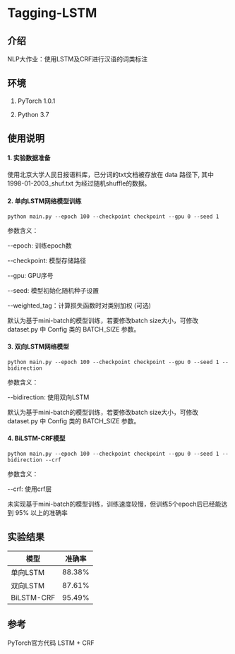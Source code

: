 # Tagging-LSTM

## 介绍
NLP大作业：使用LSTM及CRF进行汉语的词类标注

## 环境

1.  PyTorch 1.0.1

2.  Python 3.7


## 使用说明

#### 1.  实验数据准备

使用北京大学人民日报语料库，已分词的txt文档被存放在 data 路径下, 其中 1998-01-2003_shuf.txt 为经过随机shuffle的数据。

#### 2.  单向LSTM网络模型训练

```python main.py --epoch 100 --checkpoint checkpoint --gpu 0 --seed 1```

参数含义：

--epoch: 训练epoch数

--checkpoint: 模型存储路径

--gpu: GPU序号

--seed: 模型初始化随机种子设置

--weighted_tag：计算损失函数时对类别加权 (可选)

默认为基于mini-batch的模型训练，若要修改batch size大小，可修改 dataset.py 中 Config 类的 BATCH_SIZE 参数。

#### 3.  双向LSTM网络模型

```python main.py --epoch 100 --checkpoint checkpoint --gpu 0 --seed 1 --bidirection```

参数含义：

--bidirection: 使用双向LSTM

默认为基于mini-batch的模型训练，若要修改batch size大小，可修改 dataset.py 中 Config 类的 BATCH_SIZE 参数。

#### 4.  BiLSTM-CRF模型

```python main.py --epoch 100 --checkpoint checkpoint --gpu 0 --seed 1 --bidirection --crf```

参数含义：

--crf: 使用crf层

未实现基于mini-batch的模型训练，训练速度较慢，但训练5个epoch后已经能达到 95% 以上的准确率

## 实验结果

| 模型         | 准确率    |
|------------|--------|
| 单向LSTM     | 88.38% |
| 双向LSTM     | 87.61% |
| BiLSTM-CRF | 95.49% |

## 参考

PyTorch官方代码 LSTM + CRF

